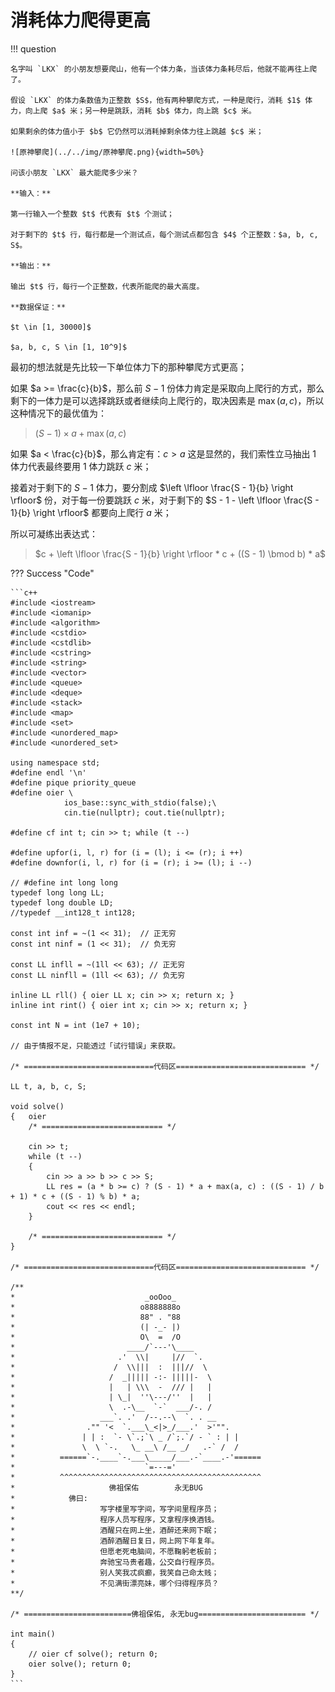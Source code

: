 # 消耗体力爬得更高

!!! question

    名字叫 `LKX` 的小朋友想要爬山，他有一个体力条，当该体力条耗尽后，他就不能再往上爬了。

    假设 `LKX` 的体力条数值为正整数 $S$，他有两种攀爬方式，一种是爬行，消耗 $1$ 体力，向上爬 $a$ 米；另一种是跳跃，消耗 $b$ 体力，向上跳 $c$ 米。

    如果剩余的体力值小于 $b$ 它仍然可以消耗掉剩余体力往上跳越 $c$ 米；

    ![原神攀爬](../../img/原神攀爬.png){width=50%}

    问该小朋友 `LKX` 最大能爬多少米？

    **输入：**

    第一行输入一个整数 $t$ 代表有 $t$ 个测试；

    对于剩下的 $t$ 行，每行都是一个测试点，每个测试点都包含 $4$ 个正整数：$a, b, c, S$。

    **输出：**

    输出 $t$ 行，每行一个正整数，代表所能爬的最大高度。

    **数据保证：**

    $t \in [1, 30000]$

    $a, b, c, S \in [1, 10^9]$

最初的想法就是先比较一下单位体力下的那种攀爬方式更高；

如果 $a >= \frac{c}{b}$，那么前 $S - 1$ 份体力肯定是采取向上爬行的方式，那么剩下的一体力是可以选择跳跃或者继续向上爬行的，取决因素是 $\max(a, c)$，所以这种情况下的最优值为：
> $(S - 1) \times a + \max(a, c)$

如果 $a < \frac{c}{b}$，那么肯定有：$c > a$ 这是显然的，我们索性立马抽出 $1$ 体力代表最终要用 $1$ 体力跳跃 $c$ 米；

接着对于剩下的 $S - 1$ 体力，要分割成 $\left \lfloor \frac{S - 1}{b} \right \rfloor$ 份，对于每一份要跳跃 $c$ 米，对于剩下的 $S - 1 - \left \lfloor \frac{S - 1}{b} \right \rfloor$ 都要向上爬行 $a$ 米；

所以可凝练出表达式：
> $c + \left \lfloor \frac{S - 1}{b} \right \rfloor * c + ((S - 1) \bmod b) * a$

??? Success "Code"

    ```c++
    #include <iostream>
    #include <iomanip>
    #include <algorithm>
    #include <cstdio>
    #include <cstdlib>
    #include <cstring>
    #include <string>
    #include <vector>
    #include <queue>
    #include <deque>
    #include <stack>
    #include <map>
    #include <set>
    #include <unordered_map>
    #include <unordered_set>

    using namespace std;
    #define endl '\n'
    #define pique priority_queue
    #define oier \
                ios_base::sync_with_stdio(false);\
                cin.tie(nullptr); cout.tie(nullptr);

    #define cf int t; cin >> t; while (t --)
            
    #define upfor(i, l, r) for (i = (l); i <= (r); i ++)
    #define downfor(i, l, r) for (i = (r); i >= (l); i --)
                
    // #define int long long
    typedef long long LL;
    typedef long double LD;
    //typedef __int128_t int128;

    const int inf = ~(1 << 31);  // 正无穷
    const int ninf = (1 << 31);  // 负无穷

    const LL infll = ~(1ll << 63); // 正无穷
    const LL ninfll = (1ll << 63); // 负无穷

    inline LL rll() { oier LL x; cin >> x; return x; }
    inline int rint() { oier int x; cin >> x; return x; }

    const int N = int (1e7 + 10);

    // 由于情报不足，只能透过「试行错误」来获取。

    /* =============================代码区============================= */

    LL t, a, b, c, S;

    void solve()
    { 	oier
        /* =========================== */
        
        cin >> t;
        while (t --)
        {
            cin >> a >> b >> c >> S;
            LL res = (a * b >= c) ? (S - 1) * a + max(a, c) : ((S - 1) / b + 1) * c + ((S - 1) % b) * a;
            cout << res << endl;
        }
        
        /* =========================== */
    }

    /* =============================代码区============================= */

    /**
    *                             _ooOoo_
    *                            o8888888o
    *                            88" . "88
    *                            (| -_- |)
    *                            O\  =  /O
    *                         ____/`---'\____
    *                       .'  \\|     |//  `.
    *                      /  \\|||  :  |||//  \
    *                     /  _||||| -:- |||||-  \
    *                     |   | \\\  -  /// |   |
    *                     | \_|  ''\---/''  |   |
    *                     \  .-\__  `-`  ___/-. /
    *                   ___`. .'  /--.--\  `. . __
    *                ."" '<  `.___\_<|>_/___.'  >'"".
    *               | | :  `- \`.;`\ _ /`;.`/ - ` : | |
    *               \  \ `-.   \_ __\ /__ _/   .-` /  /
    *          ======`-.____`-.___\_____/___.-`____.-'======
    *                             `=---='
    *          ^^^^^^^^^^^^^^^^^^^^^^^^^^^^^^^^^^^^^^^^^^^^^
    *                     佛祖保佑        永无BUG
    *            佛曰:
    *                   写字楼里写字间，写字间里程序员；
    *                   程序人员写程序，又拿程序换酒钱。
    *                   酒醒只在网上坐，酒醉还来网下眠；
    *                   酒醉酒醒日复日，网上网下年复年。
    *                   但愿老死电脑间，不愿鞠躬老板前；
    *                   奔驰宝马贵者趣，公交自行程序员。
    *                   别人笑我忒疯癫，我笑自己命太贱；
    *                   不见满街漂亮妹，哪个归得程序员？
    **/

    /* ========================佛祖保佑, 永无bug======================== */

    int main()
    {
        // oier cf solve(); return 0;
        oier solve(); return 0;
    }
    ```